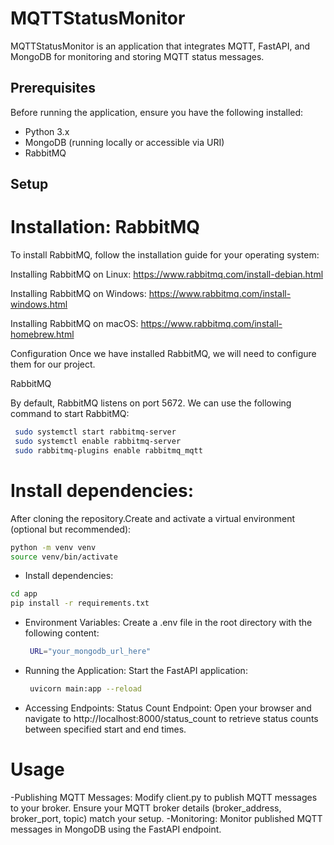 # MQTTStatusMonitor

MQTTStatusMonitor is an application that integrates MQTT, FastAPI, and MongoDB for monitoring and storing MQTT status messages.

## Prerequisites

Before running the application, ensure you have the following installed:

- Python 3.x
- MongoDB (running locally or accessible via URI)
- RabbitMQ

## Setup

# Installation: RabbitMQ
To install RabbitMQ, follow the installation guide for your operating system:

Installing RabbitMQ on Linux: https://www.rabbitmq.com/install-debian.html

Installing RabbitMQ on Windows: https://www.rabbitmq.com/install-windows.html

Installing RabbitMQ on macOS: https://www.rabbitmq.com/install-homebrew.html



Configuration
Once we have  installed RabbitMQ, we will need to configure them for our project.


RabbitMQ

By default, RabbitMQ listens on port 5672. We can use the following command to start RabbitMQ:
``` bash
 sudo systemctl start rabbitmq-server
 sudo systemctl enable rabbitmq-server
 sudo rabbitmq-plugins enable rabbitmq_mqtt
```
# Install dependencies:
After cloning the repository.Create and activate a virtual environment (optional but recommended):
``` bash
python -m venv venv
source venv/bin/activate
```
 - Install dependencies:
 ``` bash
cd app
pip install -r requirements.txt
 ```
 - Environment Variables:
   Create a .env file in the root directory with the following content:
   ``` bash
    URL="your_mongodb_url_here"
    ```

 - Running the Application:
    Start the FastAPI application:
   ``` bash
    uvicorn main:app --reload
    ```  
 - Accessing Endpoints:
  Status Count Endpoint: Open your browser and navigate to http://localhost:8000/status_count to retrieve status counts between specified start and end times.

# Usage
 -Publishing MQTT Messages: Modify client.py to publish MQTT messages to your broker. Ensure your MQTT broker details (broker_address, broker_port, topic) match your setup.
 -Monitoring: Monitor published MQTT messages in MongoDB using the FastAPI endpoint.

